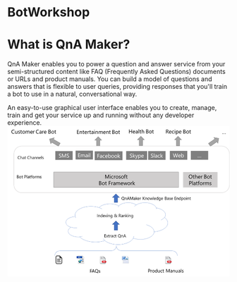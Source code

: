 # BotWorkshop

# What is QnA Maker?
QnA Maker enables you to power a question and answer service from your semi-structured content like FAQ (Frequently Asked Questions) documents or URLs and product manuals. You can build a model of questions and answers that is flexible to user queries, providing responses that you'll train a bot to use in a natural, conversational way.

An easy-to-use graphical user interface enables you to create, manage, train and get your service up and running without any developer experience.
![QNA](https://github.com/jCho23/BotWorkshop/blob/master/Resouces/Images/overview.png)
